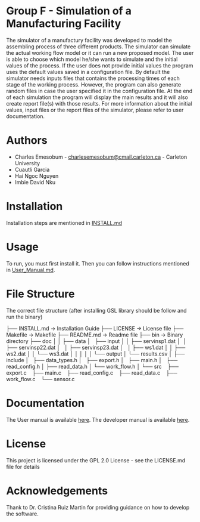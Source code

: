 Group F - Simulation of a Manufacturing Facility
================================================

The simulator of a manufactury facility was developed to model the assembling process of three different products. The simulator can simulate the actual working flow model or it can run a new proposed model.
The user is able to choose which model he/she wants to simulate and the initial values of the process. If the user does not provide initial values the program uses the default values saved in a configuration file. By default the simulator needs inputs files that contains the processing times of each stage of the working process. However, the program can also generate random files in case the user specified it in the configuration file.
At the end of each simulation the program will display the main results and it will also create report file(s) with those results. For more information about the initial values, input files or the report files of the simulator, please refer to user documentation.

Authors
=======

-   Charles Emesobum - <charlesemesobum@cmail.carleton.ca> - Carleton University
-   Cuautli Garcia
-   Hai Ngoc Nguyen
-   Imbie David Nku

Installation
============

Installation steps are mentioned in [INSTALL.md](https://github.com/CuautliG/Group_F_Simulation_of_a_manufacturing_facility/tree/master/INSTALL.md)

Usage
=====

To run, you must first install it. Then you can follow instructions mentioned in
[User\_Manual.md](https://github.com/CuautliG/Group_F_Simulation_of_a_manufacturing_facility/tree/master/doc/User_Manual.md).

File Structure
==============

The correct file structure (after installing GSL library should be follow and run the binary)

├── INSTALL.md -&gt; Installation Guide
├── LICENSE -&gt; License file
├── Makefile -&gt; Makefile
├── README.md -&gt; Readme file
├── bin -&gt; Binary directory
├── doc
│
│
├── data
│   ├── input
│ │ ├── servinsp1.dat
│  │   ├── servinsp22.dat
│   │ ├── servinsp23.dat
│   │ ├── ws1.dat
│ │ ├── ws2.dat
│ │ └── ws3.dat
│ │
│ │
│ └── output
│ └── results.csv
│
├── include
│   ├── data\_types.h
│   ├── export.h
│   ├── main.h
│   ├── read\_config.h
│ ├── read\_data.h
│ └── work\_flow.h
│
└── src
   ├── export.c
   ├── main.c
   ├── read\_config.c
   ├── read\_data.c
   ├── work\_flow.c
   └── sensor.c

Documentation
=============

The User manual is available [here](https://github.com/CuautliG/Group_F_Simulation_of_a_manufacturing_facility/wiki).
The developer manual is available [here](https://github.com/CuautliG/Group_F_Simulation_of_a_manufacturing_facility/wiki).

License
=======

This project is licensed under the GPL 2.0 License - see the LICENSE.md file for details

Acknowledgements
================

Thank to Dr. Cristina Ruiz Martin for providing guidance on how to develop the software.
